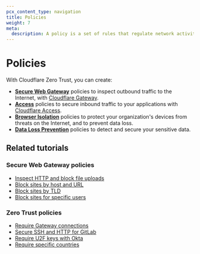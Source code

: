 ```yaml
---
pcx_content_type: navigation
title: Policies
weight: 7
meta:
  description: A policy is a set of rules that regulate network activity, such as who logs in to your applications or which websites your users can reach.
---
```


# Policies

With Cloudflare Zero Trust, you can create:

- [**Secure Web Gateway**](/cloudflare-one/policies/filtering/) policies to inspect outbound traffic to the Internet, with [Cloudflare Gateway](/cloudflare-one/glossary/#cloudflare-gateway).
- [**Access**](/cloudflare-one/policies/access/) policies to secure inbound traffic to your applications with [Cloudflare Access](/cloudflare-one/glossary/#cloudflare-access).
- [**Browser Isolation**](/cloudflare-one/policies/browser-isolation/) policies to protect your organization's devices from threats on the Internet, and to prevent data loss.
- [**Data Loss Prevention**](/cloudflare-one/policies/data-loss-prevention/) policies to detect and secure your sensitive data.

## Related tutorials

### Secure Web Gateway policies

- [Inspect HTTP and block file uploads](/cloudflare-one/policies/filtering/http-policies/common-policies/#block-google-drive-uploads)
- [Block sites by host and URL](/cloudflare-one/policies/filtering/http-policies/common-policies/#block-sites)
- [Block sites by TLD](filtering/dns-policies/common-policies/#block-sites-by-top-level-domain)
- [Block sites for specific users](/cloudflare-one/policies/filtering/http-policies/common-policies/#check-user-identity)

### Zero Trust policies

- [Require Gateway connections](/cloudflare-one/tutorials/require-swg/)
- [Secure SSH and HTTP for GitLab](/cloudflare-one/tutorials/gitlab/)
- [Require U2F keys with Okta](/cloudflare-one/tutorials/okta-u2f/)
- [Require specific countries](/cloudflare-one/tutorials/country-rules/)
